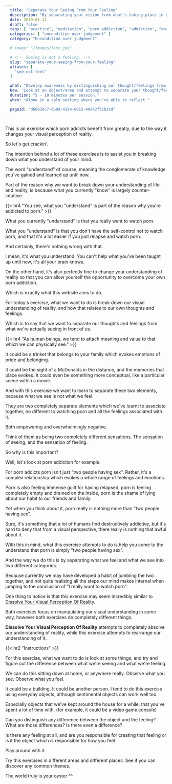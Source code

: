 ```yaml
---
  title: "Separate Your Seeing From Your Feeling"
  description: "By separating your vision from what's taking place in your mind, you can learn to better focus on your senses."
  date: 2019-01-12
  draft: false
  tags: [ "practice", "meditation", "porn addiction", "addiction", "awareness", "awareness exercises", "perspective", "nofap", "neverfap", "neverfap deluxe" ]
  categories: [ "uncondition-over-judgement" ]
  category: "Uncondition over judgement"

  # image: "/images/face.jpg"

  # <!-- Seeing is not a feeling. -->
  slug: "separate-your-seeing-from-your-feeling"
  aliases: [
    "see-not-feel"
  ]

  what: "Develop awareness by distinguishing our thought/feelings from our visual perception."
  how: "Look at an object/area and attempt to separate your thought/feelings from what you're actually seeing."
  duration: "5 - 10 minutes per session."
  when: "Alone in a calm setting where you're able to reflect."

  pageId: "d66b3ec7-6b0d-4154-8015-49d42f51b2cd"

---
```



<!-- {{< hr2 "Context" >}} -->

This is an exercise which porn addicts benefit from greatly, due to the way it changes your visual perception of reality.

So let's get crackin'.

The intention behind a lot of these exercises is to assist you in breaking down what you understand of your mind.

The word "understand" of course, meaning the conglomerate of knowledge you've gained and learned up until now.

Part of the reason why we want to break down your understanding of life and reality, is because what you currently "know" is largely counter-intuitive.


{{< hr4 "You see, what you \"understand\" is part of the reason why you're addicted to porn." >}}


What you currently "understand" is that you really want to watch porn.

What you "understand" is that you don't have the self-control not to watch porn, and that it's a lot easier if you just relapse and watch porn.

And certainly, there's nothing wrong with that.

I mean, it's what you understand. You can't help what you've been taught up until now, it's all your brain knows.

On the other hand, it's also perfectly fine to change your understanding of reality so that you can allow yourself the opportunity to overcome your own porn addiction.

Which is exactly what this website aims to do.

For today's exercise, what we want to do is break down our visual understanding of reality, and how that relates to our own thoughts and feelings. 

Which is to say that we want to separate our thoughts and feelings from what we're actually seeing in front of us.


{{< hr4 "As human beings, we tend to attach meaning and value to that which we can physically see." >}}


It could be a trinket that belongs to your family which evokes emotions of pride and belonging.

It could be the sight of a McDonalds in the distance, and the memories that place evokes. It could even be something more conceptual, like a particular scene within a movie. 

And with this exercise we want to learn to separate these two elements, because what we see is not what we feel. 

They are two completely separate elements which we've learnt to associate together, no different to watching porn and all the feelings associated with it.

Both empowering and overwhelmingly negative.

Think of them as being two completely different sensations. The sensation of seeing, and the sensation of feeling. 

So why is this important?

Well, let's look at porn addiction for example.

For porn addicts porn isn't just "two people having sex". Rather, it's a complex relationship which evokes a whole range of feelings and emotions.

Porn is also feeling immense guilt for having relapsed, porn is feeling completely empty and drained on the inside, porn is the shame of lying about our habit to our friends and family.

Yet when you think about it, porn really is nothing more than "two people having sex". 

Sure, it's something that a lot of humans find destructively addictive, but it's hard to deny that from a visual perspective, there really is nothing that awful about it. 

With this in mind, what this exercise attempts to do is help you come to the understand that porn is simply "two people having sex".

And the way we do this is by separating what we feel and what we see into two different categories. 

Because currently we may have developed a habit of jumbling the two together, and not quite realising all the steps our mind makes internal when jumping to the conclusion of "I really want to watch porn".

One thing to notice is that this exercise may seem incredibly similar to <a class="link" href="/practices/dissolve-your-visual-perception-of-reality/">Dissolve Your Visual Perception Of Reality</a>.

Both exercises focus on manipulating our visual understanding in some way, however both exercises do completely different things.

**Dissolve Your Visual Perception Of Reality** attempts to completely absolve our understanding of reality, while this exercise attempts to rearrange our understanding of it.


{{< hr2 "Instructions" >}}


For this exercise, what we want to do is look at some things, and try and figure out the difference between what we're seeing and what we're feeling. 

We can do this sitting down at home, or anywhere really. Observe what you see. Observe what you feel.

It could be a building. It could be another person. I tend to do this exercise using everyday objects, although sentimental objects can work well too. 

Especially objects that we've kept around the house for a while, that you've spent a lot of time with. (for example, it could be a video game console)

Can you distinguish any difference between the object and the feeling? What are those differences? Is there even a difference?

Is there any feeling at all, and are you responsible for creating that feeling or is it the object which is responsible for how you feel

Play around with it. 

Try this exercises in different areas and different places. See if you can discover any common themes. 

The world truly is your oyster ^^



<!-- 
{{< hr2 "Additional Resources" >}}  -->

<!-- maybe link to other  -->

